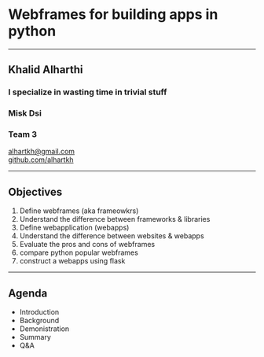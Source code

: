 # Webframes for building apps in python 

---

## Khalid Alharthi

### I specialize in wasting time in trivial stuff
### Misk Dsi
### Team 3

<!-- .slide: style="text-align: left;"> -->
<i class="fas fa-envelope"></i>  alhartkh@gmail.com<br>
<i class="fab fa-github"></i><a href="https://github.com/alhartkh">  github.com/alhartkh</a>

---

## Objectives
<!-- .slide: style="text-align: left;"> -->
1. Define webframes (aka frameowkrs)
2. Understand the difference between frameworks & libraries
3. Define webapplication (webapps)
4. Understand the difference between websites & webapps
5. Evaluate the pros and cons of webframes
6. compare python popular webframes 
7. construct a webapps using flask 

---

## Agenda
<!-- .slide: style="text-align: left;"> -->
- Introduction<br>
- Background<br>
- Demonistration<br>
- Summary<br>
- Q&A<br>
